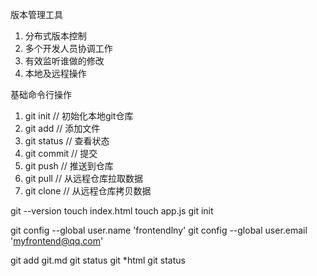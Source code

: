 版本管理工具
1. 分布式版本控制
2. 多个开发人员协调工作
3. 有效监听谁做的修改
4. 本地及远程操作

基础命令行操作
1. git init            // 初始化本地git仓库
2. git add <file>      // 添加文件
3. git status          // 查看状态
4. git commit          // 提交
5. git push            // 推送到仓库
6. git pull      // 从远程仓库拉取数据
7. git clone     // 从远程仓库拷贝数据


git --version
touch index.html
touch app.js
git init

git config --global user.name 'frontendlny'
git config --global user.email 'myfrontend@qq.com'

git add git.md
git status
git *html
git status










